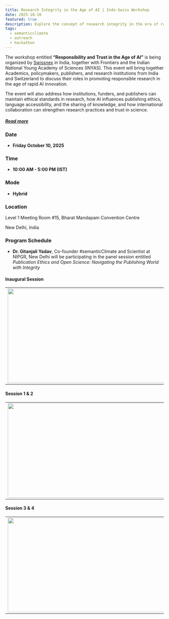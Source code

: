 ```yaml
---
title: Research Integrity in the Age of AI | Indo-Swiss Workshop 
date: 2025-10-10
featured: true
description: Explore the concept of research integrity in the era of rapid AI development
tags:
  - semanticclimate
  - outreach
  - hackathon
---
```


The workshop entitled **“Responsibility and Trust in the Age of AI”** is being organized by [Swissnex](https://swissnex.org/india/) in India, together with Frontiers and the Indian National Young Academy of Sciences (INYAS). This event will bring together Academics, policymakers, publishers, and research institutions from India and Switzerland to discuss their roles in promoting responsible research in the age of rapid AI innovation.

The event will also address how institutions, funders, and publishers can maintain ethical standards in research, how AI influences publishing ethics, language accessibility, and the sharing of knowledge, and how international collaboration can strengthen research practices and trust in science.

##### [Read more](https://swissnex.org/india/event/indo-swiss-workshop-research-integrity-in-the-age-of-ai/)

### Date

- **Friday October 10, 2025**

### Time 

- **10:00 AM - 5:00 PM (IST)**

### Mode

- **Hybrid**

### Location

Level 1 Meeting Room #15, Bharat Mandapam Convention Centre

New Delhi, India

### Program Schedule

- **Dr. Gitanjali Yadav**, Co-founder #semanticClimate and Scientist at NIPGR, New Delhi will be participating in the panel session entitled *Publication Ethics and Open Science: Navigating the Publishing World with Integrity*

#### Inaugural Session

<table>
<tr>
<td><img src='{{ "/static/img/events_all/resAI_pic1.png" | url }}' width="500" height="300"></td>
<td><img src='{{ "/static/img/events_all/resAI_pic2.png" | url }}' width="500" height="300"></td>
</tr>   
</table>

#### Session 1 & 2

<table>
<tr>
<td><img src='{{ "/static/img/events_all/resAI_pic3.png" | url }}' width="500" height="300"></td>
<td><img src='{{ "/static/img/events_all/resAI_pic4.png" | url }}' width="500" height="300"></td>
</tr>   
</table>

#### Session 3 & 4

<table>
<tr>
<td><img src='{{ "/static/img/events_all/resAI_pic5.png" | url }}' width="500" height="300"></td>
<td><img src='{{ "/static/img/events_all/resAI_pic6.png" | url }}' width="500" height="300"></td>
</tr>   
</table>